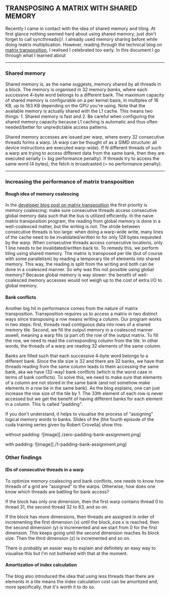## TRANSPOSING A MATRIX WITH SHARED MEMORY

Recently I came in contact with the idea of shared memory and tiling. At first glance nothing seemed hard about using shared memory; just don't forget to call syncthreads()!. I already used memory sharing before while doing matrix multiplication. However, reading through the technical blog on [matrix transposition](https://developer.nvidia.com/blog/efficient-matrix-transpose-cuda-cc/), I realised I celebrated too early. In this document I go through what I learned about 

---

### Shared memory 
Shared memory is, as the name suggests, memory shared by all threads in a block. The memory is organised in 32 memory *banks*, where each successive 4-byte word belongs to a different bank. The maximum capacity of shared memory is configurable on a per kernel basis, in multiples of 16 KB, up to 163 KB depending on the GPU you're using. Note that the available memory is actually shared with the L1 cache. This means two things: 1. Shared memory is fast and 2. Be careful when configuring the shared memory capacity because L1 caching is automatic and thus often needed/better for unpredictable access patterns. 

Shared memory accesses are issued per warp, where every 32 consecutive threads forms a warp. (A warp can be thought of as a SIMD structure: all device instructions are executed warp-wide). If N different threads of such a warp are trying to access different data from the same bank, then they are executed serially (= big performance penalty). If threads try to access the same word (4 bytes), the fetch is broadcasted (= no performance penalty).

---

### Increasing the performance of matrix transposition

#### Rough idea of memory coalescing
In the [developer blog post on matrix transposition](https://developer.nvidia.com/blog/efficient-matrix-transpose-cuda-cc/) the first priority is memory coalescing: make sure consecutive threads access consecutive global memory data such that the bus is utilized efficiently. In the naive matrix transposition program, the reading from global memory is done in a well-coalesced matter, but the writing is not. The stride between consecutive threads is too large: when doing a warp-wide write, many lines of the cache need to be invalidated/written to for only 128 bytes requested by the warp. When consecutive threads access consecutive locations, only 1 line needs to be invalidated/written back to. To remedy this, we perform tiling using shared memory. The matrix is transposed per tile (but of course with some parallelism) by reading a temporary tile of elements into shared memory. This way, the reading is split from the writing and both can be done in a coalesced manner. So why was this not possible using global memory? Because global memory is way slower: the benefit of well-coalesced memory accesses would not weigh up to the cost of extra I/O to global memory. 

#### Bank conflicts
Another big hit in performance comes from the nature of matrix transposition. Transposition requires us to access a matrix in two distinct ways since transposing a row means writing a column. Our program works in two steps: first, threads read contiguous data into rows of a shared memory tile. Second, we fill the output memory in a coalesced manner aswell, meaning a warp fills (a part of) the row of the output matrix. To fill the row, we need to read the corresponding column from the tile. In other words, the threads of a warp are reading 32 elements of the same column. 

Banks are filled such that each successive 4-byte word belongs to a different bank. Since the tile size is 32 and there are 32 banks, we have that threads reading from the same column leads to them accessing the same bank, aka we have (32-way) bank conflicts (which is the worst case in terms of bank conflicts). To solve this, we need to make sure that elements of a column are not stored in the same bank (and not somehow make elements in a row be in the same bank). As the blog explains, one can just increase the row size of the tile by 1. The 33th element of each row is never accessed but we get the benefit of having different banks for each element in a column. This is called "padding".

If you don't understand, it helps to visualise the process of "assigning" logical memory words to banks. Slides of the [the fourth episode of the cuda training series given by Robert Crovella] show this: 

without padding:
![image][./zero-padding-bank-assignment.png]

with padding:
![image][./1-padding-bank-assignment.png]

### Other findings
#### IDs of consecutive threads in a warp
To optimize memory coalescing and bank conflicts, one needs to know how threads of a grid are "assigned" to the warps. Otherwise, how does one know which threads are battling for bank access?

If the block has only one dimension, then the first warp contains thread 0 to thread 31, the second thread 32 to 63, and so on.

If the block has more dimensions, then threads are assigned in order of incrementing the first dimension (x) until the block_size.x is reached, then the second dimension (y) is incremented and we start from 0 for the first dimension. This keeps going until the second dimension reaches its block size. Then the third dimension (z) is incremented and so on. 

There is probably an easier way to explain and definitely an easy way to visualise this but I'm not bothered with that at the moment.


#### Amortization of index calculation
The blog also introduced the idea that using less threads than there are elements in a tile means the index calculation cost can be amortized and, more specifically, that it's worth it to do so.

